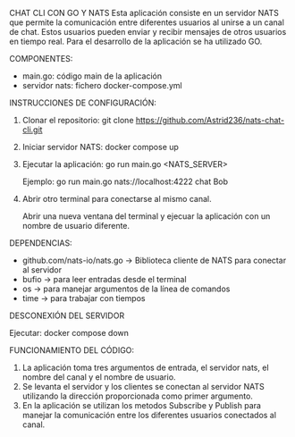 CHAT CLI CON GO Y NATS
Esta aplicación consiste en un servidor NATS que permite la comunicación entre diferentes usuarios al unirse a un canal de chat. Estos usuarios pueden enviar y recibir mensajes de otros usuarios en tiempo real. Para el desarrollo de la aplicación se ha utilizado GO. 

COMPONENTES: 
  - main.go: código main de la aplicación
  - servidor nats: fichero docker-compose.yml
    
INSTRUCCIONES DE CONFIGURACIÓN:

1. Clonar el repositorio:
   git clone https://github.com/Astrid236/nats-chat-cli.git

2. Iniciar servidor NATS:
   docker compose up

3. Ejecutar la aplicación:
   go run main.go <NATS_SERVER> <CHANNEL> <USERNAME>

   Ejemplo: go run main.go nats://localhost:4222 chat Bob

4. Abrir otro terminal para conectarse al mismo canal.

   Abrir una nueva ventana del terminal y ejecuar la aplicación con un nombre de usuario diferente.

DEPENDENCIAS: 
-  github.com/nats-io/nats.go -> Biblioteca cliente de NATS para conectar al servidor
-  bufio -> para leer entradas desde el terminal
-  os -> para manejar argumentos de la línea de comandos
-  time -> para trabajar con tiempos

DESCONEXIÓN DEL SERVIDOR

Ejecutar: docker compose down

FUNCIONAMIENTO DEL CÓDIGO: 

1. La aplicación toma tres argumentos de entrada, el servidor nats, el nombre del canal y el nombre de usuario.
2. Se levanta el servidor y los clientes se conectan al servidor NATS utilizando la dirección proporcionada como primer argumento.
3. En la aplicación se utilizan los metodos Subscribe y Publish para manejar la comunicación entre los diferentes usuarios conectados al canal. 
   

